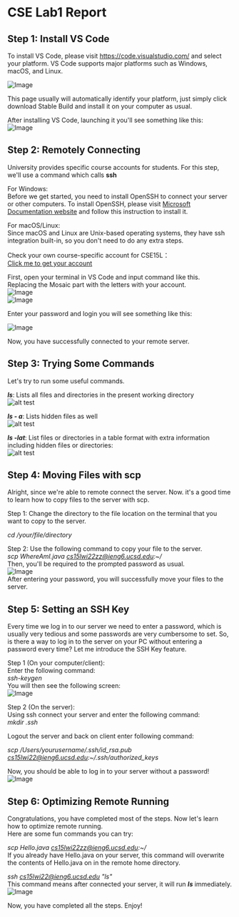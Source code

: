 # CSE Lab1 Report

## <strong>Step 1: Install VS Code</strong><br/>
  To install VS Code, please visit https://code.visualstudio.com/ and select your platform. VS Code supports major platforms such as Windows, macOS, and Linux.  
  
![Image](https://github.com/TSLAX/CSE15L-Lab/blob/main/images/Snipaste_2022-01-13_02-02-07.png)  

This page usually will automatically identify your platform, just simply click download Stable Build and install it on your computer as usual.  

After installing VS Code, launching it you'll see something like this:  
![Image](https://github.com/TSLAX/cse15l-lab-reports/blob/main/images/vscode.png)  

  

## <strong>Step 2: Remotely Connecting</strong><br/>
University provides specific course accounts for students. For this step, we'll use a command which calls <strong>ssh</strong>  

For Windows:  
Before we get started, you need to install OpenSSH to connect your server or other computers. To install OpenSSH, please visit [Microsoft Documentation website](https://docs.microsoft.com/en-us/windows-server/administration/openssh/openssh_install_firstuse) and follow this instruction to install it.  
  
  For macOS/Linux:  
  Since macOS and Linux are Unix-based operating systems, they have ssh integration built-in, so you don't need to do any extra steps. 
  
  Check your own course-specific account for CSE15L：  
  [Click me to get your account](https://sdacs.ucsd.edu/~icc/index.php)  

  First, open your terminal in VS Code and input command like this.  
  Replacing the Mosaic part with the letters with your account.   
  ![Image](https://github.com/TSLAX/CSE15L-Lab/blob/main/images/Snipaste_2022-01-13_02-39-09.png)  
  ![Image](https://github.com/TSLAX/CSE15L-Lab/blob/main/images/Snipaste_2022-01-13_02-42-39.png)  
    

  Enter your password and login you will see something like this:  
    
  ![Image](https://github.com/TSLAX/CSE15L-Lab/blob/main/images/Snipaste_2022-01-13_03-06-18.png)  

  Now, you have successfully connected to your remote server.  
    
## <strong>Step 3: Trying Some Commands</strong><br/>  
Let's try to run some useful commands.  

<strong>*ls*</strong>: Lists all files and directories in the present working directory  
![alt test](https://github.com/TSLAX/CSE15L-Lab/blob/main/images/ls.png)  
  
<strong>*ls - a*</strong>: Lists hidden files as well  
![alt test](https://github.com/TSLAX/CSE15L-Lab/blob/main/images/ls-a.png)  
  

<strong>*ls -lat*</strong>: List files or directories in a table format with extra information including hidden files or directories:  
![alt test](https://github.com/TSLAX/CSE15L-Lab/blob/main/images/ls-lat.png)  
## <strong>Step 4: Moving Files with scp</strong><br/>  
Alright, since we're able to remote connect the server. Now. it's a good time to learn how to copy files to the server with scp.  

Step 1: Change the directory to the file location on the terminal that you want to copy to the server.  

*cd /your/file/directory*  

Step 2: Use the following command to copy your file to the server.  
*scp WhereAmI.java cs15lwi22zz@ieng6.ucsd.edu:~/*  
Then, you'll be required to the prompted password as usual.  
![Image](https://github.com/TSLAX/cse15l-lab-reports/blob/main/images/remote.png)  
After entering your password, you will successfully move your files to the server.  
## <strong>Step 5: Setting an SSH Key</strong><br/>  
Every time we log in to our server we need to enter a password, which is usually very tedious and some passwords are very cumbersome to set. So, is there a way to log in to the server on your PC without entering a password every time? Let me introduce the SSH Key feature.  

Step 1 (On your computer/client):  
Enter the following command:  
*ssh-keygen*  
You will then see the following screen:  
![Image](https://github.com/TSLAX/cse15l-lab-reports/blob/main/images/ssh-key.png)  

Step 2 (On the server):  
Using ssh connect your server and enter the following command:  
*mkdir .ssh*  
  
  Logout the server and back on client enter following command:  

  *scp /Users/yourusername/.ssh/id_rsa.pub cs15lwi22@ieng6.ucsd.edu:~/.ssh/authorized_keys*  
  
  Now, you should be able to log in to your server without a password!  
  ![Image](https://github.com/TSLAX/cse15l-lab-reports/blob/main/images/key.png)  

## <strong>Step 6: Optimizing Remote Running</strong><br/>  
Congratulations, you have completed most of the steps. Now let's learn how to optimize remote running.  
Here are some fun commands you can try:  

*scp Hello.java cs15lwi22zz@ieng6.ucsd.edu:~/*  
If you already have Hello.java on your server, this command will overwrite the contents of Hello.java on in the remote home directory.  

*ssh cs15lwi22@ieng6.ucsd.edu "ls"*  
This command means after connected your server, it will run <strong>*ls*</strong> immediately.  
![Image](https://github.com/TSLAX/cse15l-lab-reports/blob/main/images/ssh-ls.png)  

Now, you have completed all the steps. Enjoy!